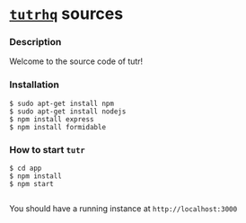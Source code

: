 # [`tutrhq`](http://tutrhq.com) sources

### Description
Welcome to the source code of tutr! 

### Installation

``` 
$ sudo apt-get install npm
$ sudo apt-get install nodejs
$ npm install express
$ npm install formidable

```

### How to start `tutr`
```;
$ cd app
$ npm install
$ npm start
  
```
You should have a running instance at `http://localhost:3000`


